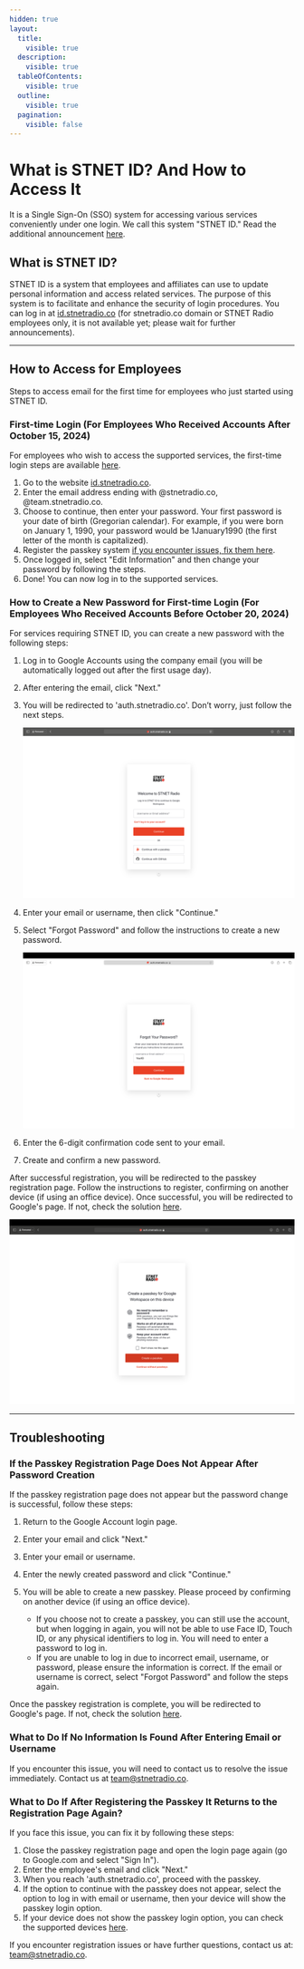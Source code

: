 ```yaml
---
hidden: true  
layout:  
  title:  
    visible: true  
  description:  
    visible: true  
  tableOfContents:  
    visible: true  
  outline:  
    visible: true  
  pagination:  
    visible: false  
---
```


# What is STNET ID? And How to Access It

It is a Single Sign-On (SSO) system for accessing various services conveniently under one login. We call this system "STNET ID." Read the additional announcement [here](/stnetid/movetostnetid.md).

## What is STNET ID?

STNET ID is a system that employees and affiliates can use to update personal information and access related services. The purpose of this system is to facilitate and enhance the security of login procedures. You can log in at [id.stnetradio.co](https://id.stnetradio.co) (for stnetradio.co domain or STNET Radio employees only, it is not available yet; please wait for further announcements).

---

## How to Access for Employees

Steps to access email for the first time for employees who just started using STNET ID.

### First-time Login (For Employees Who Received Accounts After October 15, 2024)

For employees who wish to access the supported services, the first-time login steps are available [here](/stnetid/service.md).

1. Go to the website [id.stnetradio.co](https://id.stnetradio.co).
2. Enter the email address ending with @stnetradio.co, @team.stnetradio.co.
3. Choose to continue, then enter your password. Your first password is your date of birth (Gregorian calendar). For example, if you were born on January 1, 1990, your password would be 1January1990 (the first letter of the month is capitalized).
4. Register the passkey system [if you encounter issues, fix them here](#undefined-6).
5. Once logged in, select "Edit Information" and then change your password by following the steps.
6. Done! You can now log in to the supported services.

### How to Create a New Password for First-time Login (For Employees Who Received Accounts Before October 20, 2024)

For services requiring STNET ID, you can create a new password with the following steps:

1. Log in to Google Accounts using the company email (you will be automatically logged out after the first usage day).
2. After entering the email, click "Next."
3. You will be redirected to 'auth.stnetradio.co'. Don’t worry, just follow the next steps.
   
   ![STNET ID Login Page](../.gitbook/assets/STNETID-LoginPage.png)
   
4. Enter your email or username, then click "Continue."
5. Select "Forgot Password" and follow the instructions to create a new password.
   
   ![](../.gitbook/assets/STNETID-ResetPage.png)
   
6. Enter the 6-digit confirmation code sent to your email.
7. Create and confirm a new password.

After successful registration, you will be redirected to the passkey registration page. Follow the instructions to register, confirming on another device (if using an office device). Once successful, you will be redirected to Google's page. If not, check the solution [here](#undefined-6).

![Passkey Registration Page](../.gitbook/assets/STNETID-Passkey.png)

---

## Troubleshooting

### If the Passkey Registration Page Does Not Appear After Password Creation

If the passkey registration page does not appear but the password change is successful, follow these steps:

1. Return to the Google Account login page.
2. Enter your email and click "Next."
3. Enter your email or username.
4. Enter the newly created password and click "Continue."
5. You will be able to create a new passkey. Please proceed by confirming on another device (if using an office device).

   - If you choose not to create a passkey, you can still use the account, but when logging in again, you will not be able to use Face ID, Touch ID, or any physical identifiers to log in. You will need to enter a password to log in.
   - If you are unable to log in due to incorrect email, username, or password, please ensure the information is correct. If the email or username is correct, select "Forgot Password" and follow the steps again.

Once the passkey registration is complete, you will be redirected to Google's page. If not, check the solution [here](#undefined-6).

### What to Do If No Information Is Found After Entering Email or Username

If you encounter this issue, you will need to contact us to resolve the issue immediately. Contact us at [team@stnetradio.co](mailto:team@stnetradio.co).

### What to Do If After Registering the Passkey It Returns to the Registration Page Again?

If you face this issue, you can fix it by following these steps:

1. Close the passkey registration page and open the login page again (go to Google.com and select "Sign In").
2. Enter the employee's email and click "Next."
3. When you reach 'auth.stnetradio.co', proceed with the passkey.
4. If the option to continue with the passkey does not appear, select the option to log in with email or username, then your device will show the passkey login option.
5. If your device does not show the passkey login option, you can check the supported devices [here](/stnetid/passkeysupported.md).

If you encounter registration issues or have further questions, contact us at: [team@stnetradio.co](mailto:team@stnetradio.co).